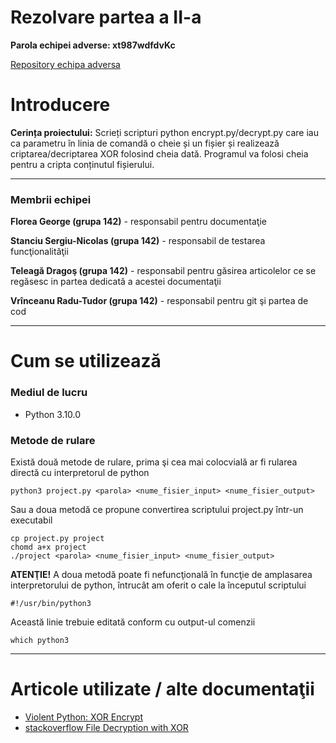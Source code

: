 # Rezolvare partea a II-a
**Parola echipei adverse: xt987wdfdvKc**

[Repository echipa adversa](https://github.com/iuliali/xor-encryption)

# Introducere
**Cerința proiectului:** Scrieți scripturi python encrypt.py/decrypt.py care iau ca parametru în linia de comandă o cheie și un
fișier și realizează criptarea/decriptarea XOR folosind cheia dată. Programul va folosi cheia pentru a
cripta conținutul fișierului.

---

### Membrii echipei
**Florea George (grupa 142)** - responsabil pentru documentaţie

**Stanciu Sergiu-Nicolas (grupa 142)** - responsabil de testarea funcţionalităţii

**Teleagă Dragoş (grupa 142)** - responsabil pentru găsirea articolelor ce se regăsesc in partea dedicată a acestei documentaţii

**Vrînceanu Radu-Tudor (grupa 142)** - responsabil pentru git şi partea de cod

---

# Cum se utilizează
### Mediul de lucru
- Python 3.10.0
### Metode de rulare
Există două metode de rulare, prima şi cea mai colocvială ar fi rularea directă cu interpretorul de python
```
python3 project.py <parola> <nume_fisier_input> <nume_fisier_output>
```
Sau a doua metodă ce propune convertirea scriptului project.py într-un executabil
```
cp project.py project
chomd a+x project
./project <parola> <nume_fisier_input> <nume_fisier_output>
```
**ATENŢIE!** A doua metodă poate fi nefuncţională în funcţie de amplasarea interpretorului de python, întrucât am oferit o cale la începutul scriptului
```
#!/usr/bin/python3
```
Această linie trebuie editată conform cu output-ul comenzii
```
which python3
```

---

# Articole utilizate / alte documentaţii
- [Violent Python: XOR Encrypt](https://samsclass.info/124/proj14/VPxor.htm)
- [stackoverflow File Decryption with XOR](https://stackoverflow.com/questions/43025170/python-3-6-file-decryption-with-xor)
